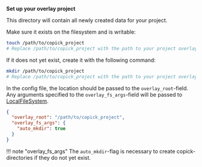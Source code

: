 **Set up your overlay project**

This directory will contain all newly created data for your project.

Make sure it exists on the filesystem and is writable:
```bash
touch /path/to/copick_project
# Replace /path/to/copick_project with the path to your project overlay
```

If it does not yet exist, create it with the following command:
```bash
mkdir /path/to/copick_project
# Replace /path/to/copick_project with the path to your project overlay
```

In the config file, the location should be passed to the `overlay_root`-field. Any arguments specified to the
`overlay_fs_args`-field will be passed to [LocalFileSystem](https://filesystem-spec.readthedocs.io/en/latest/api.html#fsspec.implementations.local.LocalFileSystem).

```json
{
  "overlay_root": "/path/to/copick_project",
  "overlay_fs_args": {
    "auto_mkdir": true
  }
}
```

!!! note "overlay_fs_args"
    The `auto_mkdir`-flag is necessary to create copick-directories if they do not yet exist.
